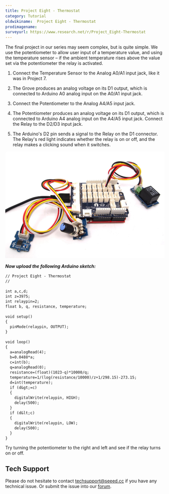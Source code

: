 ```yaml
---
title: Project Eight - Thermostat
category: Tutorial
oldwikiname:  Project Eight - Thermostat
prodimagename:  
surveyurl: https://www.research.net/r/Project_Eight-Thermostat
---
```


The final project in our series may seem complex, but is quite simple. We use the potentiometer to allow user input of a temperature value, and using the temperature sensor – if the ambient temperature rises above the value set via the potentiometer the relay is activated.

1.  Connect the Temperature Sensor to the Analog A0/A1 input jack, like it was in Project 7.
2.  The Grove produces an analog voltage on its D1 output, which is connected to Arduino A0 analog input on the A0/A1 input jack.

3.  Connect the Potentiometer to the Analog A4/A5 input jack.

4.  The Potentiometer produces an analog voltage on its D1 output, which is connected to Arduino A4 analog input on the A4/A5 input jack.
 Connect the Relay to the D2/D3 input jack.

5.  The Arduino's D2 pin sends a signal to the Relay on the D1 connector. The Relay's red light indicates whether the relay is on or off, and the relay makes a clicking sound when it switches.

 ![](https://github.com/SeeedDocument/Project_Eight-Thermostat/raw/master/img/Conn-eight.jpg)

 _**Now upload the following Arduino sketch:**_

```
// Project Eight - Thermostat
//

int a,c,d;
int z=3975;
int relaypin=2;
float b, q, resistance, temperature;

void setup()
{
  pinMode(relaypin, OUTPUT);
}

void loop()
{
  a=analogRead(4);
  b=0.0488*a;
  c=int(b);
  q=analogRead(0);
  resistance=(float)(1023-q)*10000/q;
  temperature=1/(log(resistance/10000)/z+1/298.15)-273.15;
  d=int(temperature);
  if (d&gt;=c)
  {
    digitalWrite(relaypin, HIGH);
    delay(500);
  }
  if (d&lt;c)
  {
    digitalWrite(relaypin, LOW);
    delay(500);
  }
}
```
Try turning the potentiometer to the right and left and see if the relay turns on or off.

## Tech Support
Please do not hesitate to contact [techsupport@seeed.cc](techsupport@seeed.cc) if you have any technical issue. Or submit the issue into our [forum](http://forum.seeedstudio.com/). 